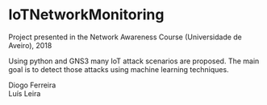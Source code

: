# IoTNetworkMonitoring

Project presented in the Network Awareness Course (Universidade de Aveiro), 2018

Using python and GNS3 many IoT attack scenarios are proposed.
The main goal is to detect those attacks using machine learning techniques.

Diogo Ferreira  
Luís Leira
